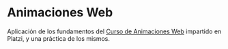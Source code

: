 # Animaciones Web

Aplicación de los fundamentos del [Curso de Animaciones Web](https://platzi.com/clases/react/) impartido en Platzi, y una práctica de los mismos. 
